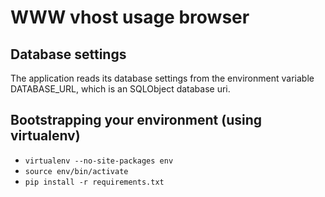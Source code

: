 # WWW vhost usage browser
## Database settings

The application reads its database settings from the environment variable
DATABASE_URL, which is an SQLObject database uri.

## Bootstrapping your environment (using virtualenv)
* `virtualenv --no-site-packages env`
* `source env/bin/activate`
* `pip install -r requirements.txt`
